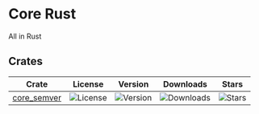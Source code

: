 # Core Rust

All in Rust

## Crates

| Crate                                               | License                                                 | Version                                                 | Downloads                                                  | Stars                                                       |
| --------------------------------------------------- | ------------------------------------------------------- | ------------------------------------------------------- | ---------------------------------------------------------- | ----------------------------------------------------------- |
| [core_semver](https://github.com/corers/semver.git) | ![License](https://img.shields.io/crates/l/core_semver) | ![Version](https://img.shields.io/crates/v/core_semver) | ![Downloads](https://img.shields.io/crates/dr/core_semver) | ![Stars](https://img.shields.io/github/stars/corers/semver) |
